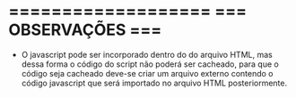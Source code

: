 ===================
=== OBSERVAÇÕES ===
===================

- O javascript pode ser incorporado dentro do <head></head> do arquivo HTML, mas dessa forma o código do script não poderá ser cacheado, para que o código seja cacheado deve-se criar um arquivo externo contendo o código javascript que será importado no arquivo HTML posteriormente.